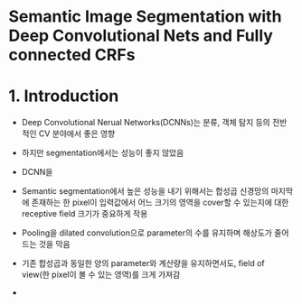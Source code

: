 # Semantic Image Segmentation with Deep Convolutional Nets and Fully connected CRFs

# 1. Introduction

- Deep Convolutional Nerual Networks(DCNNs)는 분류, 객체 탐지 등의 전반적인 CV 분야에서 좋은 영향
- 하지만 segmentation에서는 성능이 좋지 않았음
- DCNN을 

- Semantic segmentation에서 높은 성능을 내기 위해서는 합성곱 신경망의 마지막에 존재하는 한 pixel이 입력값에서 어느 크기의 영역을 cover할 수 있는지에 대한 receptive field 크기가 중요하게 작용
- Pooling을 dilated convolution으로 parameter의 수를 유지하며 해상도가 줄어드는 것을 막음
- 기존 합성곱과 동일한 양의 parameter와 계산량을 유지하면서도, field of view(한 pixel이 볼 수 있는 영역)를 크게 가져감
- 
